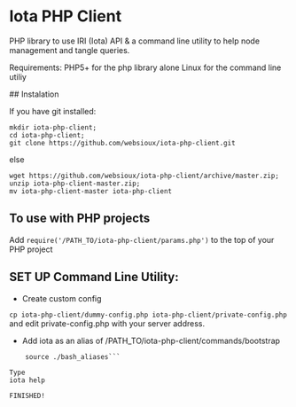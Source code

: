 # Iota PHP Client

PHP library to use IRI (Iota) API & a command line utility to help node management and tangle queries.

Requirements: PHP5+ for the php library alone
Linux for the command line utiliy

## Instalation

If you have git installed:

```	
mkdir iota-php-client; 
cd iota-php-client; 
git clone https://github.com/websioux/iota-php-client.git
```

else

```
wget https://github.com/websioux/iota-php-client/archive/master.zip;
unzip iota-php-client-master.zip; 
mv iota-php-client-master iota-php-client
```

## To use with PHP projects

Add `require('/PATH_TO/iota-php-client/params.php')` to the top of your PHP project

## SET UP Command Line Utility:

* Create custom config

```cp iota-php-client/dummy-config.php iota-php-client/private-config.php```
and edit private-config.php with your server address.

* Add iota as an alias of /PATH_TO/iota-php-client/commands/bootstrap

```echo "alias iota='/PATH_TO/iota-php-client/commands/bootstrap'" >>  ~/bash_aliases;
	source ./bash_aliases```

Type
iota help 

FINISHED!
